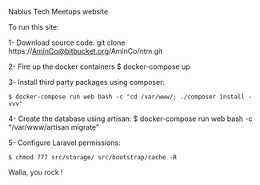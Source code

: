 Nablus Tech Meetups website

To run this site:

1- Download source code:
	git clone https://AminCo@bitbucket.org/AminCo/ntm.git

2- Fire up the docker containers
	$ docker-compose up

3- Install third party packages using composer:

    $ docker-compose run web bash -c "cd /var/www/; ./composer install -vvv"

4- Create the database using artisan:
	$ docker-compose run web bash -c "/var/www/artisan migrate"

5- Configure Laravel permissions:

    $ chmod 777 src/storage/ src/bootstrap/cache -R


Walla, you rock !

